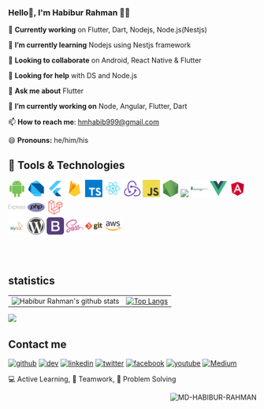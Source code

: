 ### Hello👋, I'm Habibur Rahman 🙋‍♂️

🔭 **Currently working** on Flutter, Dart, Nodejs, Node.js(Nestjs)

🌱 **I’m currently learning** Nodejs using Nestjs framework

👯 **Looking to collaborate** on Android, React Native & Flutter

🤔 **Looking for help** with DS and Node.js

💬 **Ask me about** Flutter

🔭 **I’m currently working on**  Node, Angular, Flutter, Dart

📫 **How to reach me**: hmhabib999@gmail.com

😄 **Pronouns:** he/him/his 

## 🔭 Tools & Technologies

<code><img height="35" src="https://raw.githubusercontent.com/github/explore/80688e429a7d4ef2fca1e82350fe8e3517d3494d/topics/android/android.png"></code>
<code><img height="35" src="https://raw.githubusercontent.com/github/explore/80688e429a7d4ef2fca1e82350fe8e3517d3494d/topics/dart/dart.png"></code>
<code><img height="35" src="https://raw.githubusercontent.com/github/explore/80688e429a7d4ef2fca1e82350fe8e3517d3494d/topics/flutter/flutter.png"></code>
<code><img height="35" src="https://raw.githubusercontent.com/github/explore/80688e429a7d4ef2fca1e82350fe8e3517d3494d/topics/firebase/firebase.png"></code>
<code><img height="35" src="https://raw.githubusercontent.com/github/explore/80688e429a7d4ef2fca1e82350fe8e3517d3494d/topics/typescript/typescript.png"></code>
<code><img height="35" src="https://raw.githubusercontent.com/github/explore/80688e429a7d4ef2fca1e82350fe8e3517d3494d/topics/react/react.png"></code>
<code><img height="35" src="https://raw.githubusercontent.com/github/explore/80688e429a7d4ef2fca1e82350fe8e3517d3494d/topics/redux/redux.png"></code>
<code><img height="35" src="https://raw.githubusercontent.com/github/explore/80688e429a7d4ef2fca1e82350fe8e3517d3494d/topics/javascript/javascript.png"></code>
<code><img height="35" src="https://raw.githubusercontent.com/github/explore/80688e429a7d4ef2fca1e82350fe8e3517d3494d/topics/nodejs/nodejs.png"></code>
<code><img height="35" src="https://www.vectorlogo.zone/logos/nuxtjs/nuxtjs-icon.svg"></code>
<code><img height="35" src="https://raw.githubusercontent.com/github/explore/80688e429a7d4ef2fca1e82350fe8e3517d3494d/topics/mongodb/mongodb.png"></code>
<code><img height="35" src="https://raw.githubusercontent.com/github/explore/80688e429a7d4ef2fca1e82350fe8e3517d3494d/topics/vue/vue.png"></code>
<code><img height="35" src="https://raw.githubusercontent.com/github/explore/80688e429a7d4ef2fca1e82350fe8e3517d3494d/topics/angular/angular.png"></code>
<code><img height="35" src="https://raw.githubusercontent.com/github/explore/80688e429a7d4ef2fca1e82350fe8e3517d3494d/topics/express/express.png"></code>
<code><img height="35" src="https://raw.githubusercontent.com/github/explore/80688e429a7d4ef2fca1e82350fe8e3517d3494d/topics/php/php.png"></code>
<code><img height="35" src="https://raw.githubusercontent.com/github/explore/80688e429a7d4ef2fca1e82350fe8e3517d3494d/topics/laravel/laravel.png"></code>
<br>
<code><img height="35" src="https://raw.githubusercontent.com/github/explore/80688e429a7d4ef2fca1e82350fe8e3517d3494d/topics/mysql/mysql.png"></code>
<code><img height="35" src="https://raw.githubusercontent.com/github/explore/80688e429a7d4ef2fca1e82350fe8e3517d3494d/topics/wordpress/wordpress.png"></code>
<code><img height="35" src="https://raw.githubusercontent.com/github/explore/80688e429a7d4ef2fca1e82350fe8e3517d3494d/topics/bootstrap/bootstrap.png"></code>
<code><img height="35" src="https://raw.githubusercontent.com/github/explore/80688e429a7d4ef2fca1e82350fe8e3517d3494d/topics/sass/sass.png"></code>
<code><img height="35" src="https://raw.githubusercontent.com/github/explore/80688e429a7d4ef2fca1e82350fe8e3517d3494d/topics/git/git.png"></code>
<code><img height="35" src="https://raw.githubusercontent.com/github/explore/80688e429a7d4ef2fca1e82350fe8e3517d3494d/topics/aws/aws.png"></code>

<br><br>
##

## statistics

|       |  |
| :----: |    :----:   |
| ![Habibur Rahman's github stats](https://github-readme-stats.vercel.app/api?username=MD-HABIBUR-RAHMAN&show_icons=true&theme=radical)| [![Top Langs](https://github-readme-stats.vercel.app/api/top-langs/?username=MD-HABIBUR-RAHMAN)]()|

<img src="https://github.com/punitkmryh/punitkmryh/blob/master/wave.svg" />

## Contact me

[<img src='https://img.icons8.com/color/2x/github--v1.png' alt='github' height='40'>](https://github.com/MD-HABIBUR-RAHMAN) [<img src='https://cdn.jsdelivr.net/npm/simple-icons@3.0.1/icons/dev-dot-to.svg' alt='dev' height='40'>](https://dev.to) [<img src='https://img.icons8.com/color/2x/linkedin.png' alt='linkedin' height='40'>](https://www.linkedin.com/) [<img src='https://img.icons8.com/color/2x/twitter.png' alt='twitter' height='40'>](https://twitter.com/)  [<img src='https://img.icons8.com/color/2x/facebook-new.png' alt='facebook' height='40'>](https://www.facebook.com/hmhabiburrahmanBD)  [<img src='https://img.icons8.com/color/2x/youtube-play.png' alt='youtube' height='40'>](https://www.youtube.com/channel/UCNPuhIMO-v2f4mwtsBe5Iiw) [<img src='https://img.icons8.com/color/2x/medium-logo.png' alt='Medium' height='40'>](https://medium.com/) 

💻 Active Learning, 🤝 Teamwork, 👨‍ Problem Solving


<img align='right' src="https://komarev.com/ghpvc/?username=MD-HABIBUR-RAHMAN" alt="MD-HABIBUR-RAHMAN" />
